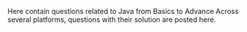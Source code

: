 Here contain questions related to Java from Basics to Advance
Across several platforms, questions with their solution are posted here.
